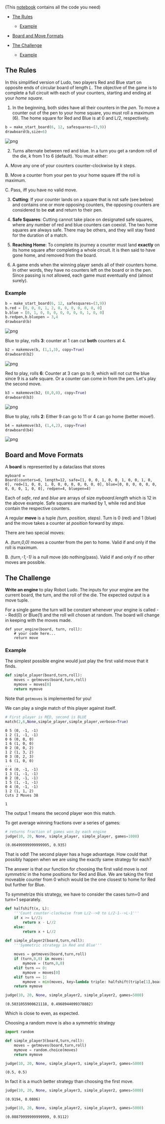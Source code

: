 (This [notebook](Robot-Ludo-Challenge.ipynb) contains all the code you need)

* [The Rules](#the-rules)

     * [Example](#example)

* [Board and Move Formats](#board-and-move-formats)

* [The Challenge](#the-challenge)

     * [Example](#example-1)

## The Rules

In this simplified version of Ludo, two players Red and Blue start on opposite ends of circular board of length *L*. The objective of the game is to complete a full circuit with each of your counters, starting and ending at your *home square*. 

1. In the beginning, both sides have all their counters in the *pen*. To move a counter out of the pen to your home square, you must roll a maximum (6). The home square for Red and Blue is at 0 and L/2, respectively.


```python
b = make_start_board(6, 12, safesquares=(3,9))
drawboard(b,size=6)
```




![png](Readme_files/Readme_3_0.png)



2. Turns alternate between red and blue. In a turn you get a random roll of the die, *k* from 1 to 6 (default). You must either:

  A. Move any one of your counters counter-clockwise by *k* steps.

  B. Move a counter from your pen to your home square iff the roll is maximum.

  C. Pass, iff you have no valid move.
  
3. **Cutting**: If your counter lands on a square that is not safe (see below) and contains one or more opposing counters, the opposing counters are considered to be **cut** and return to their pen.

4. **Safe Squares**: Cutting cannot take place on designated safe squares, where any number of red and blue counters can coexist. The two home squares are always safe. There may be others, and they will stay fixed for the duration of a match.

5. **Reaching Home**: To complete its journey a counter must land **exactly** on its home square after completing a whole circuit. It is then said to have gone home, and removed from the board.

6. A game ends when the winning player sends all of their counters home. In other words, they have no counters left on the board or in the pen. Since passing is not allowed, each game must eventually end (almost surely).

### Example


```python
b = make_start_board(6, 12, safesquares=(3,9))
b.red = [0, 0, 0, 1, 2, 0, 0, 0, 0, 0, 0, 0]
b.blue = [0, 1, 0, 0, 0, 0, 0, 0, 0, 1, 0, 0]
b.redpen,b.bluepen = 3,4
drawboard(b)
```




![png](Readme_files/Readme_6_0.png)



Blue to play, rolls **3**: counter at 1 can cut **both** counters at 4. 


```python
b2 = makemove(b, (1,1,3), copy=True)
drawboard(b2)
```




![png](Readme_files/Readme_8_0.png)



Red to play, rolls **6**: Counter at 3 can go to 9, which will not cut the blue since 9 is a safe square. Or a counter can come in from the pen. Let's play the second move.


```python
b3 = makemove(b2, (0,0,0), copy=True)
drawboard(b3)
```




![png](Readme_files/Readme_10_0.png)



Blue to play, rolls **2**: Either 9 can go to 11 or 4 can go home (better move!).


```python
b4 = makemove(b3, (1,4,2), copy=True)
drawboard(b4)
```




![png](Readme_files/Readme_12_0.png)



## Board and Move Formats

A **board** is represented by a dataclass that stores


    myboard = 
    Board(counters=6, length=12, safe=[1, 0, 0, 1, 0, 0, 1, 0, 0, 1, 0, 0], red=[1, 0, 0, 1, 0, 0, 0, 0, 0, 0, 0, 0], blue=[0, 0, 0, 0, 0, 0, 0, 0, 0, 1, 0, 0], redpen=4, bluepen=4)

Each of *safe*, *red* and *blue* are arrays of size *myboard.length* which is 12 in the above example. Safe squares are marked by 1, while red and blue contain the respective counters. 


A regular **move** is a tuple *(turn, position, steps)*. Turn is 0 (red) and 1 (blue) and the move takes a counter at *position* forward by *steps*.

There are two special moves:

   A. *(turn,0,0)* moves a counter from the pen to home. Valid if and only if the roll is maximum.

   B. *(turn,-1,-1)* is a null move (do nothing/pass). Valid if and only if no other moves are possible.

## The Challenge

**Write an engine** to play Robot Ludo. The inputs for your engine are the current board, the turn, and the roll of the die. The expected output is a move tuple.

For a single game the turn will be constant whenever your engine is called -- Red(0) or Blue(1) and the roll will chosen at random. The board will change in keeping with the moves made.   

```
def your_engine(board, turn, roll):
    # your code here...
    return move
```

### Example

The simplest possible engine would just play the first valid move that it finds. 


```python
def simple_player(board,turn,roll):
    moves = getmoves(board,turn,roll)
    mymove = moves[0]
    return mymove
```

Note that ```getmoves``` is implemented for you!

We can play a single match of this player against itself.


```python
# First player is RED, second is BLUE
match(2,6,None,simple_player,simple_player,verbose=True)
```

    0 5 (0, -1, -1)
    1 2 (1, -1, -1)
    0 6 (0, 0, 0)
    1 6 (1, 0, 0)
    0 2 (0, 0, 2)
    1 2 (1, 3, 2)
    0 3 (0, 2, 3)
    1 6 (1, 0, 0)
    ...
    0 4 (0, -1, -1)
    1 3 (1, -1, -1)
    0 2 (0, -1, -1)
    1 5 (1, -1, -1)
    0 4 (0, -1, -1)
    1 2 (1, 1, 2)
    Cuts 2 Moves 38
    
    1

The output 1 means the second player won this match.

To get average winning fractions over a series of games:


```python
# returns fraction of games won by each engine
judge(10, 20, None, simple_player, simple_player, games=1000)
```


    (0.06499999999999995, 0.935)

That is odd! The second player has a huge advantage. How could that possibly happen when we are using the exactly same strategy for each?

The answer is that our function for choosing the first valid move is *not symmetric* in the home positions for Red and Blue. We are taking the first moveable counter from 0 which would be the one closest to home for Red but further for Blue.

To symmetrize this strategy, we have to consider the cases turn=0 and turn=1 separately.


```python
def halfshift(x, L):
    '''Count counter-clockwise from L/2-->0 to L/2-1-->L-1'''
    if x >= L//2:
        return x - L//2
    else:
        return x + L//2

def simple_player2(board,turn,roll):
    '''Symmetric strategy in Red and Blue'''
    
    moves = getmoves(board,turn,roll)
    if (turn,0,0) in moves:
        mymove = (turn,0,0) 
    elif turn == 0:
        mymove = moves[0]
    elif turn == 1:
        mymove = min(moves, key=lambda triple: halfshift(triple[1],board.length))
    return mymove
```


```python
judge(10, 20, None, simple_player2, simple_player2, games=5000)
```


    (0.5031055900621118, 0.4968944099378882)

Which is close to even, as expected.

Choosing a random move is also a symmetric strategy


```python
import random

def simple_player3(board,turn,roll):
    moves = getmoves(board,turn,roll)
    mymove = random.choice(moves)
    return mymove
```


```python
judge(10, 20, None, simple_player3, simple_player3, games=5000)
```


    (0.5, 0.5)



In fact it is a much better strategy than choosing the first move.


```python
judge(10, 20, None, simple_player3, simple_player2, games=5000)
```


    (0.9194, 0.0806)




```python
judge(10, 20, None, simple_player2, simple_player3, games=5000)
```


    (0.08879999999999999, 0.9112)


